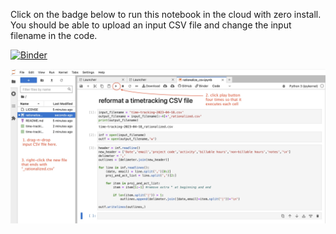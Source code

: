 
Click on the badge below to run this notebook in the cloud with zero install. You should be able to upload an input CSV file and change the input filename in the code.

[![Binder](https://mybinder.org/badge_logo.svg)](https://mybinder.org/v2/gh/cranmer/timesheet-csv-rationalizer/HEAD?labpath=rationalize_csv.ipynb)

![](instructions.jpg)